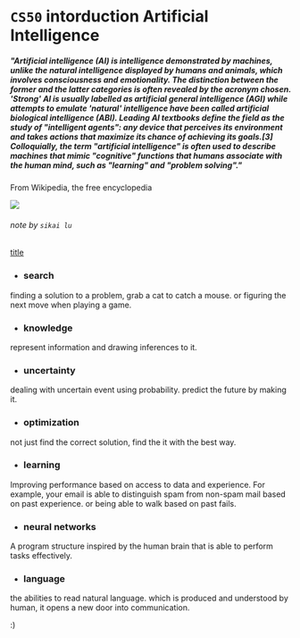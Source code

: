 # `CS50` intorduction Artificial Intelligence


##### "Artificial intelligence (AI) is intelligence demonstrated by machines, unlike the natural intelligence displayed by humans and animals, which involves consciousness and emotionality. The distinction between the former and the latter categories is often revealed by the acronym chosen. 'Strong' AI is usually labelled as artificial general intelligence (AGI) while attempts to emulate 'natural' intelligence have been called artificial biological intelligence (ABI). Leading AI textbooks define the field as the study of "intelligent agents": any device that perceives its environment and takes actions that maximize its chance of achieving its goals.[3] Colloquially, the term "artificial intelligence" is often used to describe machines that mimic "cognitive" functions that humans associate with the human mind, such as "learning" and "problem solving"."

From Wikipedia, the free encyclopedia

![](https://encrypted-tbn0.gstatic.com/images?q=tbn:ANd9GcTeDmZ7QkH5G0dfYUXMXdKfihAFwQ6ZcAshoQ&usqp=CAU)

###### note by `sikai lu`

[title](0xda1f.github.io/lecture1.md)

* ### search
finding a solution to a problem, grab a cat to catch a mouse. or figuring the next move when playing a game.

* ### knowledge
represent information and drawing inferences to it.

* ### uncertainty
dealing with uncertain event using probability. predict the future by making it.

* ### optimization
not just find the correct solution, find the it with the best way.

* ### learning
Improving performance based on access to data and experience. For example, your email is able to distinguish spam from non-spam mail based on past experience. or being able to walk based on past fails.

* ### neural networks
A program structure inspired by the human brain that is able to perform tasks effectively.

* ### language
the abilities to read natural language. which is produced and understood by human, it opens a new door into communication.

:)
